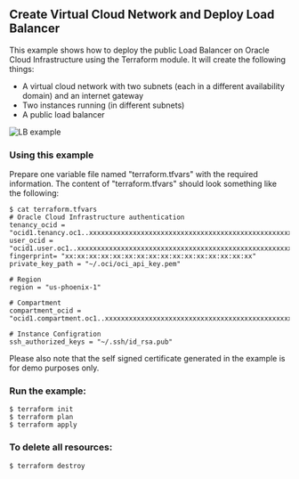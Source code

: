 ## Create Virtual Cloud Network and Deploy Load Balancer
This example shows how to deploy the public Load Balancer on Oracle Cloud Infrastructure using the Terraform module. It will create the following things:

* A virtual cloud network with two subnets (each in a different availability domain) and an internet gateway
* Two instances running (in different subnets)
* A public load balancer

![LB example](html/lb-example.png)

### Using this example
Prepare one variable file named "terraform.tfvars" with the required information. The content of "terraform.tfvars" should look something like the following:

```
$ cat terraform.tfvars
# Oracle Cloud Infrastructure authentication
tenancy_ocid = "ocid1.tenancy.oc1..xxxxxxxxxxxxxxxxxxxxxxxxxxxxxxxxxxxxxxxxxxxxxxxxxxxxxxxxxxxx"
user_ocid = "ocid1.user.oc1..xxxxxxxxxxxxxxxxxxxxxxxxxxxxxxxxxxxxxxxxxxxxxxxxxxxxxxxxxxxx"
fingerprint= "xx:xx:xx:xx:xx:xx:xx:xx:xx:xx:xx:xx:xx:xx:xx:xx"
private_key_path = "~/.oci/oci_api_key.pem"

# Region
region = "us-phoenix-1"

# Compartment
compartment_ocid = "ocid1.compartment.oc1..xxxxxxxxxxxxxxxxxxxxxxxxxxxxxxxxxxxxxxxxxxxxxxxxxxxxxxxxxxxx"

# Instance Configration
ssh_authorized_keys = "~/.ssh/id_rsa.pub"
```

Please also note that the self signed certificate generated in the example is for demo purposes only.

### Run the example:

```
$ terraform init
$ terraform plan
$ terraform apply
```

### To delete all resources:

```
$ terraform destroy
```
